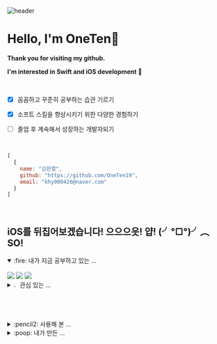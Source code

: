 ![header](https://capsule-render.vercel.app/api?type=waving&height=240&color=gradient&text=OneTen&reversal=false&textBg=false&fontAlignY=40&animation=twinkling&descAlign=50)

# Hello, I'm OneTen🍎

**Thank you for visiting my github.**

**I'm interested in Swift and iOS development **

<br>

- [x] 꼼꼼하고 꾸준히 공부하는 습관 기르기
- [x] 소프트 스킬을 향상시키기 위한 다양한 경험하기
- [ ] 졸업 후 계속해서 성장하는 개발자되기


<br>

  ```javascript
  [
    {
      name: "김한열",
      github: "https://github.com/OneTen19",
      email: "khy000426@naver.com"
    }
  ]
 ```



</br>

## iOS를 뒤집어보겠습니다! 으으으읏! 얍! (╯°□°)╯︵ SO!

<details open>
<summary>
  :fire: 내가 지금 공부하고 있는 ... 
</summary>
   <br>

<img src="https://img.shields.io/badge/Swift-FA7343?style=Plastic&logo=swift&logoColor=white">
<img src="https://img.shields.io/badge/-SwiftUI-000000?style=Plastic-square&logo=Swift&logoColor=white"/>
<img src="https://img.shields.io/badge/-Xcode-147EFB?style=Plastic-square&logo=Xcode&logoColor=white"/>

</details>


<details>
<summary>
  <img src="https://raw.githubusercontent.com/Tarikul-Islam-Anik/Animated-Fluent-Emojis/master/Emojis/Hand%20gestures/Eyes.png" alt="Eyes" width="2%" /> 관심 있는 ... 
</summary>
   <br>

<img src="https://img.shields.io/badge/Flutter-02569B?style=Plastic&logo=flutter&logoColor=white">

</details>


<details>
<summary>
  :pencil2: 사용해 본 ... 
</summary>
<br>

<img src="https://img.shields.io/badge/Flutter-02569B?style=Plastic&logo=flutter&logoColor=white">
<img src="https://img.shields.io/badge/SQLite-07405E?style=Plastic&logo=sqlite&logoColor=white">
<img src="https://img.shields.io/badge/Android-3DDC84?style=Plastic&logo=android&logoColor=white">
<img src="https://img.shields.io/badge/Java-ED8B00?style=Plastic&logo=openjdk&logoColor=white">
<img src="https://img.shields.io/badge/JavaScript-F7DF1E?style=Plastic&logo=JavaScript&logoColor=white">
<img src="https://img.shields.io/badge/HTML5-E34F26?style=Plastic&logo=html5&logoColor=white">
<img src="https://img.shields.io/badge/CSS-239120?&style=Plastic&logo=css3&logoColor=white">
<img src="https://img.shields.io/badge/C-00599C?style=Plastic&logo=c&logoColor=white">

</details>


<details>
        
<summary>
  :poop: 내가 만든 ... 
</summary>

##### ABC 가계부
[<img src="https://img.shields.io/badge/Google_Play-414141?style=Plastic&logo=google-play&logoColor=white">](https://play.google.com/store/apps/details?id=com.abc_money_diary&pcampaignid=web_share) [<img src="https://img.shields.io/badge/GitHub-100000?style=Plastic&logo=github&logoColor=white">](https://github.com/OneTen19/abc_money_diary)


</details>

